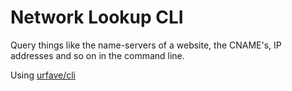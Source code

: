 # Network Lookup CLI

Query things like the name-servers of a website, the CNAME's, IP addresses and
so on in the command line.

Using [urfave/cli](https://github.com/urfave/cli)
